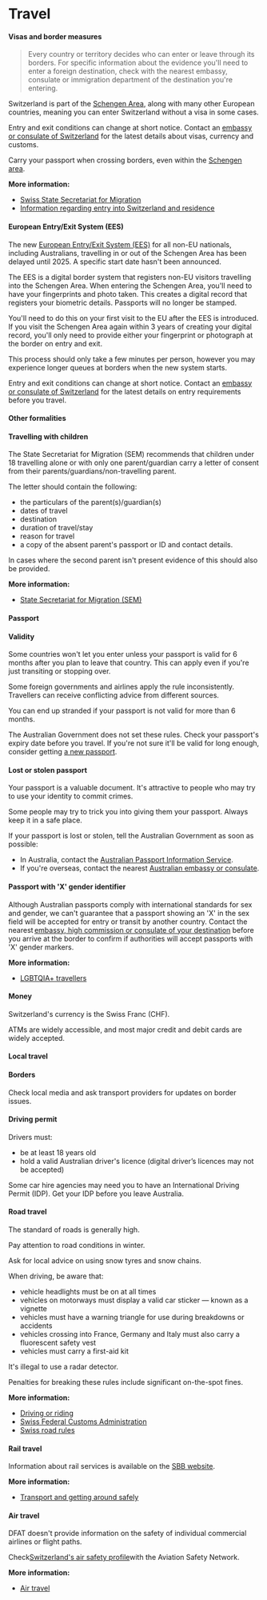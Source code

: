 # Travel

#### Visas and border measures

> Every country or territory decides who can enter or leave through its borders. For specific information about the evidence you'll need to enter a foreign destination, check with the nearest embassy, consulate or immigration department of the destination you're entering.

Switzerland is part of the [Schengen Area](/before-you-go/the-basics/schengen "Visas and entry requirements in Europe and the Schengen Area"), along with many other European countries, meaning you can enter Switzerland without a visa in some cases.

Entry and exit conditions can change at short notice. Contact an [embassy or consulate of Switzerland](https://www.eda.admin.ch/sydney) for the latest details about visas, currency and customs.

Carry your passport when crossing borders, even within the [Schengen area](/before-you-go/the-basics/schengen "Visas and entry requirements in Europe and the Schengen Area").

**More information:**

* [Swiss State Secretariat for Migration](https://www.sem.admin.ch/sem/en/home.html)
* [Information regarding entry into Switzerland and residence](https://www.eda.admin.ch/eda/en/fdfa/entry-switzerland-residence/information-entry-switzerland-residence.html)

#### European Entry/Exit System (EES)

The new [European Entry/Exit System (EES)](https://travel-europe.europa.eu/ees_en) for all non-EU nationals, including Australians, travelling in or out of the Schengen Area has been delayed until 2025. A specific start date hasn't been announced.

The EES is a digital border system that registers non-EU visitors travelling into the Schengen Area. When entering the Schengen Area, you'll need to have your fingerprints and photo taken. This creates a digital record that registers your biometric details. Passports will no longer be stamped.

You'll need to do this on your first visit to the EU after the EES is introduced.​ If you visit the Schengen Area again within 3 years of creating your digital record, you'll only need to provide either your fingerprint or photograph at the border on entry and exit.

This process should only take a few minutes per person, however you may experience longer queues at borders when the new system starts.

Entry and exit conditions can change at short notice. Contact an [embassy or consulate of Switzerland](https://www.eda.admin.ch/sydney) for the latest details on entry requirements before you travel.

#### Other formalities

#### Travelling with children

The State Secretariat for Migration (SEM) recommends that children under 18 travelling alone or with only one parent/guardian carry a letter of consent from their parents/guardians/non-travelling parent.

The letter should contain the following:

* the particulars of the parent(s)/guardian(s)
* dates of travel
* destination
* duration of travel/stay
* reason for travel
* a copy of the absent parent's passport or ID and contact details.

In cases where the second parent isn't present evidence of this should also be provided.

**More information:**

* [State Secretariat for Migration (SEM)](https://www.sem.admin.ch/sem/en/home/themen/einreise/faq.html)

#### Passport

#### Validity

Some countries won't let you enter unless your passport is valid for 6 months after you plan to leave that country. This can apply even if you're just transiting or stopping over.

Some foreign governments and airlines apply the rule inconsistently. Travellers can receive conflicting advice from different sources.

You can end up stranded if your passport is not valid for more than 6 months.

The Australian Government does not set these rules. Check your passport's expiry date before you travel. If you're not sure it'll be valid for long enough, consider getting [a new passport](https://www.passports.gov.au/).

#### Lost or stolen passport

Your passport is a valuable document. It's attractive to people who may try to use your identity to commit crimes.

Some people may try to trick you into giving them your passport. Always keep it in a safe place.

If your passport is lost or stolen, tell the Australian Government as soon as possible:

* In Australia, contact the [Australian Passport Information Service](https://www.passports.gov.au/contact-us).
* If you're overseas, contact the nearest [Australian embassy or consulate](http://dfat.gov.au/about-us/our-locations/missions/Pages/our-embassies-and-consulates-overseas.aspx).

#### Passport with 'X' gender identifier

Although Australian passports comply with international standards for sex and gender, we can't guarantee that a passport showing an 'X' in the sex field will be accepted for entry or transit by another country. Contact the nearest [embassy, high commission or consulate of your destination](https://protocol.dfat.gov.au/Public/MissionsInAustralia) before you arrive at the border to confirm if authorities will accept passports with 'X' gender markers. 

**More information:**

* [LGBTQIA+ travellers](/node/349)

#### Money

Switzerland's currency is the Swiss Franc (CHF).

ATMs are widely accessible, and most major credit and debit cards are widely accepted.

#### Local travel

#### Borders

Check local media and ask transport providers for updates on border issues.

#### Driving permit

Drivers must:

* be at least 18 years old
* hold a valid Australian driver's licence (digital driver’s licences may not be accepted)

Some car hire agencies may need you to have an International Driving Permit (IDP). Get your IDP before you leave Australia.

#### Road travel

The standard of roads is generally high.

Pay attention to road conditions in winter.

Ask for local advice on using snow tyres and snow chains.

When driving, be aware that:  

* ​​vehicle headlights must be on at all times
* vehicles on motorways must display a valid car sticker — known as a vignette
* vehicles must have a warning triangle for use during breakdowns or accidents
* vehicles crossing into France, Germany and Italy must also carry a fluorescent safety vest
* vehicles must carry a first-aid kit

It's illegal to use a radar detector.

​Penalties for breaking these rules include significant on-the-spot fines.

**More information:**

* ​​[Driving or riding](/before-you-go/getting-around/road-safety "Road safety")
* [Swiss Federal Customs Administration](https://www.ezv.admin.ch/ezv/en/home.html)
* [Swiss road rules](https://www.ch.ch/en/how-behave-road-traffic/)

#### Rail travel

Information about rail services is available on the [SBB website](https://www.sbb.ch/en/home.html).

**More information:**

* [Transport and getting around safely](/before-you-go/getting-around/public-transport "Public transport")

#### Air travel

DFAT doesn't provide information on the safety of individual commercial airlines or flight paths.

Check[Switzerland's air safety profile](https://asn.flightsafety.org/database/countries/HB )with the Aviation Safety Network.

**More information:**

* [Air travel](/before-you-go/getting-around/air-travel "Travelling by air")